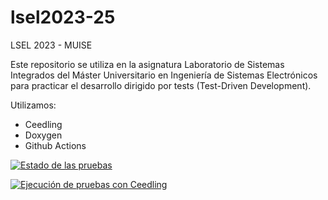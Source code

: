 # lsel2023-25
LSEL 2023 - MUISE

Este repositorio se utiliza en la asignatura Laboratorio de Sistemas Integrados del Máster Universitario en Ingeniería de Sistemas Electrónicos para practicar el desarrollo dirigido por tests (Test-Driven Development).

Utilizamos:
- Ceedling
- Doxygen
- Github Actions

[![Estado de las pruebas](https://img.shields.io/badge/Estado-de%20las%20pruebas-brightgreen)](URL_DEL_ESTADO_DE_LAS_PRUEBAS)

[![Ejecución de pruebas con Ceedling](https://github.com/Mianro/lsel2023-06/actions/workflows/ceedling.yml/badge.svg)](https://github.com/Mianro/lsel2023-06/actions/workflows/ceedling.yml)

